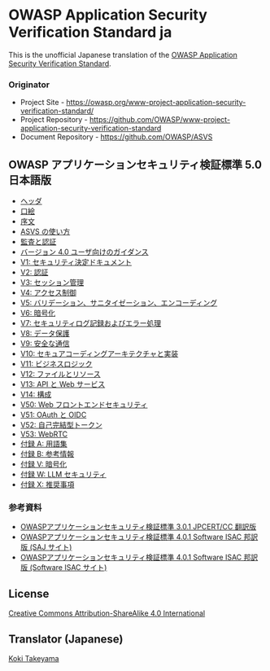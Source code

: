 # OWASP Application Security Verification Standard ja

This is the unofficial Japanese translation of the [OWASP Application Security Verification Standard](https://github.com/OWASP/ASVS).

### Originator

- Project Site - <https://owasp.org/www-project-application-security-verification-standard/>
- Project Repository - <https://github.com/OWASP/www-project-application-security-verification-standard>
- Document Repository - <https://github.com/OWASP/ASVS>

## OWASP アプリケーションセキュリティ検証標準 5.0 日本語版

* [ヘッダ](5.0/ja/0x00-Header.md)
* [口絵](5.0/ja/0x01-Frontispiece.md)
* [序文](5.0/ja/0x02-Preface.md)
* [ASVS の使い方](5.0/ja/0x03-Using-ASVS.md)
* [監査と認証](5.0/ja/0x04-Assessment_and_Certification.md)
* [バージョン 4.0 ユーザ向けのガイダンス](5.0/ja/0x05-For-Users-Of-4.0.md)
* [V1: セキュリティ決定ドキュメント](5.0/ja/0x10-V1-Architecture.md)
* [V2: 認証](5.0/ja/0x11-V2-Authentication.md)
* [V3: セッション管理](5.0/ja/0x12-V3-Session-management.md)
* [V4: アクセス制御](5.0/ja/0x12-V4-Access-Control.md)
* [V5: バリデーション、サニタイゼーション、エンコーディング](5.0/ja/0x13-V5-Validation-Sanitization-Encoding.md)
* [V6: 暗号化](5.0/ja/0x14-V6-Cryptography.md)
* [V7: セキュリティログ記録およびエラー処理](5.0/ja/0x15-V7-Error-Logging.md)
* [V8: データ保護](5.0/ja/0x16-V8-Data-Protection.md)
* [V9: 安全な通信](5.0/ja/0x17-V9-Communications.md)
* [V10: セキュアコーディングアーキテクチャと実装](5.0/ja/0x18-V10-Coding.md)
* [V11: ビジネスロジック](5.0/ja/0x19-V11-BusLogic.md)
* [V12: ファイルとリソース](5.0/ja/0x20-V12-Files-Resources.md)
* [V13: API と Web サービス](5.0/ja/0x21-V13-API.md)
* [V14: 構成](5.0/ja/0x22-V14-Config.md)
* [V50: Web フロントエンドセキュリティ](5.0/ja/0x50-V50-Web-Frontend-Security.md)
* [V51: OAuth と OIDC](5.0/ja/0x51-V51-OAuth2.md)
* [V52: 自己完結型トークン](5.0/ja/0x52-V52-Tokens.md)
* [V53: WebRTC](5.0/ja/0x53-V53-WebRTC.md)
* [付録 A: 用語集](5.0/ja/0x90-Appendix-A_Glossary.md)
* [付録 B: 参考情報](5.0/ja/0x91-Appendix-B_References.md)
* [付録 V: 暗号化](5.0/ja/0x97-Appendix-V_Cryptography.md)
* [付録 W: LLM セキュリティ](5.0/ja/0x98-Appendix-W_LLM_Security.md)
* [付録 X: 推奨事項](5.0/ja/0x99-Appendix-X_Recommendations.md)

### 参考資料

* [OWASPアプリケーションセキュリティ検証標準 3.0.1 JPCERT/CC 翻訳版](https://www.jpcert.or.jp/securecoding/materials-owaspasvs.html)
* [OWASPアプリケーションセキュリティ検証標準 4.0.1 Software ISAC 邦訳版 (SAJ サイト)](https://www.saj.or.jp/NEWS/pr/200903_asvs.html)
* [OWASPアプリケーションセキュリティ検証標準 4.0.1 Software ISAC 邦訳版 (Software ISAC サイト)](https://www.softwareisac.jp/ipa/index.php?OWASP+ASVS+4.0)

## License

[Creative Commons Attribution-ShareAlike 4.0 International](https://creativecommons.org/licenses/by-sa/4.0/)

## Translator (Japanese)

[Koki Takeyama](https://github.com/coky-t)
